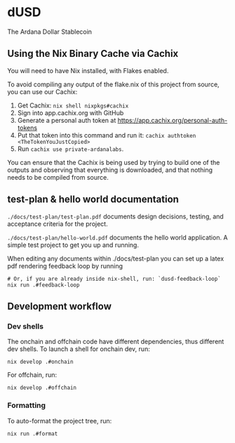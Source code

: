 # dUSD

The Ardana Dollar Stablecoin

## Using the Nix Binary Cache via Cachix

You will need to have Nix installed, with Flakes enabled.

To avoid compiling any output of the flake.nix of this project from source, you can use our Cachix:

1. Get Cachix: `nix shell nixpkgs#cachix`
2. Sign into app.cachix.org with GitHub
3. Generate a personal auth token at https://app.cachix.org/personal-auth-tokens
4. Put that token into this command and run it: `cachix authtoken <TheTokenYouJustCopied>`
5. Run `cachix use private-ardanalabs`.

You can ensure that the Cachix is being used by trying to build one of the outputs and observing that everything is downloaded, and that nothing needs to be compiled from source.


## test-plan & hello world documentation
`./docs/test-plan/test-plan.pdf` documents design decisions, testing, and acceptance criteria for the project.

`./docs/test-plan/hello-world.pdf` documents the hello world application. A simple test project to get you up and running. 

When editing any documents within ./docs/test-plan you can set up a latex pdf rendering feedback loop by running
```
# Or, if you are already inside nix-shell, run: `dusd-feedback-loop`
nix run .#feedback-loop
```

## Development workflow

### Dev shells

The onchain and offchain code have different dependencies, thus different dev shells. To launch a shell for onchain dev, run:

```
nix develop .#onchain
```

For offchain, run:

```
nix develop .#offchain
```

### Formatting

To auto-format the project tree, run:

```sh-session
nix run .#format
```
